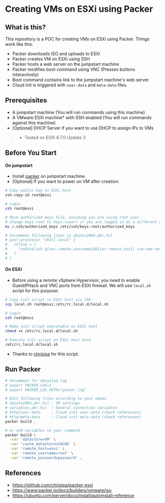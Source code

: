 # Creating VMs on ESXi using Packer

## What is this?
This repository is a POC for creating VMs on ESXi using Packer. Things work like this:
- Packer downloads ISO and uploads to ESXi
- Packer creates VM on ESXi using SSH
- Packer hosts a web server on the jumpstart machine
- Packer modifies boot command using VNC (Presses buttons interactively)
- Boot command contains link to the jumpstart machine's web server
- Cloud init is triggered with `user-data` and `meta-data` files.
## Prerequisites
- A jumpstart machine (You will run commands using this machine)
- A VMware ESXi machine* with SSH enabled (You will run commands against this machine)
- [Optional] DHCP Server if you want to use DHCP to assign IPs to VMs

> * Tested on ESXi 6.7.0 Update 3

## Before You Start
#### On jumpstart
- Install [packer](https://www.packer.io/) on jumpstart machine.
- [Optional] If you want to power on VM after creation:
```bash
# Copy public key to ESXi host
ssh-copy-id root@esxi

# Login
ssh root@esxi

# Move authorized keys file, assuming you are using root user.
# Change keys-root to keys-<user> if you are logged in as a different user.
mv /.ssh/authorized_keys /etc/ssh/keys-root/authorized_keys

# Uncomment following lines in ubuntu2004.pkr.hcl
# post-processor "shell-local" {
#   inline = [
#     "vmId=$(ssh ${var.remote_username}@${var.remote_host} vim-cmd vmsvc/getallvms | grep ubuntu2004 | awk '{print $1}') && ssh ${var.remote_username}@${var.remote_host} vim-cmd vmsvc/power.on $vmId >> /dev/null"
#   ]
# }
```
#### On ESXi
- Before using a remote vSphere Hypervisor, you need to enable GuestIPHack and VNC ports from ESXi firewall. We will use `local.sh` script for this purpose:

```bash
# Copy init script to ESXi host via SSH
scp local.sh root@esxi:/etc/rc.local.d/local.sh

# Login
ssh root@esxi

# Make init script executable on ESXi host
chmod +x /etc/rc.local.d/local.sh

# Execute init script on ESXi host once
/etc/rc.local.d/local.sh
```

- Thanks to [chrisipa](https://github.com/chrisipa/packer-esxi/blob/master/local.sh) for this script.


## Run Packer
```bash
# Uncomment for detailed log
# export PACKER_LOG=1
# export PACKER_LOG_PATH="packer.log"

# Edit following files according to your needs
# ubuntu2004.pkr.hcl : VM settings
# variables.pkr.hcl  : General connection variables
# http/user-data     : Cloud init user-data (check references)
# http/meta-data     : Cloud init meta-data (check references)
packer build .

# or add variables to your command
packer build \
  -var 'datastore=VM' \
  -var 'cache_datastore=CACHE' \
  -var 'remote_host=esxi' \
  -var 'remote_username=root' \
  -var 'remote_password=password' .
```

## References
- https://github.com/chrisipa/packer-esxi
- https://www.packer.io/docs/builders/vmware/iso
- https://ubuntu.com/server/docs/install/autoinstall-reference
